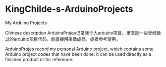 # KingChilde-s-ArduinoProjects
My Arduino Projects 

Chinese description
ArduinoProjes记录我个人arduino项目，里面是一些曾经做过的arduino项目代码。能直接用来做成品，或者参考使用。

ArduinoProjes record my personal Arduino project, which contains some Arduino project codes that have been done. It can be used directly as a finished product or for reference.
